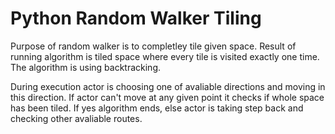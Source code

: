 # Python Random Walker Tiling

Purpose of random walker is to completley tile given space. Result of running algorithm is tiled space where every tile is visited exactly one time.
The algorithm is using backtracking.

During execution actor is choosing one of avaliable directions and moving in this direction. If actor can't move at any given point it checks if whole space has been tiled. If yes algorithm ends, else actor is taking step back and checking other avaliable routes.
